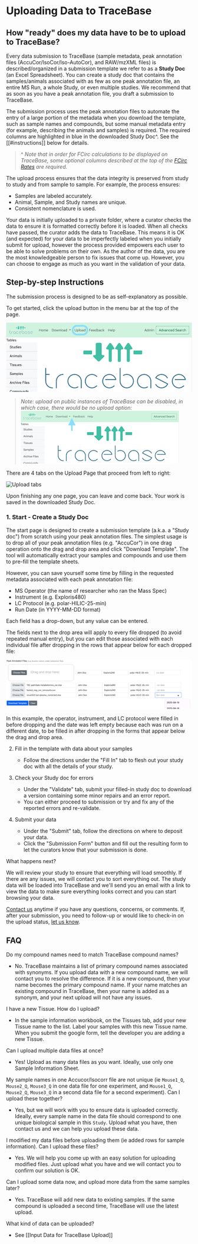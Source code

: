 # Uploading Data to TraceBase

## How "ready" does my data have to be to upload to TraceBase?

Every data submission to TraceBase (sample metadata, peak annotation files (AccuCor/IsoCor/Iso-AutoCor), and RAW/mzXML
files) is described/organized in a submission template we refer to as a **Study Doc** (an Excel Spreadsheet).  You can
create a study doc that contains the samples/animals associated with as few as one peak annotation file, an entire MS
Run, a whole Study, or even multiple studies.  We recommend that as soon as you have a peak annotation file, you draft a
submission to TraceBase.

The submission process uses the peak annotation files to automate the entry of a large portion of the metadata when you
download the template, such as sample names and compounds, but some manual metadata entry (for example, describing the
animals and samples) is required.  The required columns are highlighted in blue in the downloaded Study Doc^.  See the
[[#instructions]] below for details.

> ^ _Note that in order for FCirc calculations to be displayed on TraceBase, some optional columns described at the top_
> _of the [FCirc Rates](../Values/FCirc%20Rates.md) are required._

The upload process ensures that the data integrity is preserved from study to study and from sample to sample.  For
example, the process ensures:

* Samples are labeled accurately.
* Animal, Sample, and Study names are unique.
* Consistent nomenclature is used.

Your data is initially uploaded to a private folder, where a curator checks the data to ensure it is formatted correctly
before it is loaded.  When all checks have passed, the curator adds the data to TraceBase.  This means it is OK (and
expected) for your data to be imperfectly labeled when you initially submit for upload, however the process provided
empowers each user to be able to solve problems on their own.  As the author of the data, you are the most knowledgeable
person to fix issues that come up.  However, you can choose to engage as much as you want in the validation of your
data.

## <a name="instructions"></a>Step-by-step Instructions

The submission process is designed to be as self-explanatory as possible.

To get started, click the upload button in the menu bar at the top of the page.

![Upload in the menu bar](../Attachments/uploadenabled.png)

> _Note: upload on public instances of TraceBase can be disabled, in which case, there would be no upload option:_
> ![No upload in the menu bar](../Attachments/uploaddisabled.png)

There are 4 tabs on the Upload Page that proceed from left to right:

![Upload tabs](../Attachments/upload_tabs_.png)

Upon finishing any one page, you can leave and come back.  Your work is saved in the downloaded Study Doc.

### 1. Start - Create a Study Doc

The start page is designed to create a submission template (a.k.a. a "Study doc") from scratch using your peak
annotation files.  The simplest usage is to drop all of your peak annotation files (e.g. "AccuCor") in one drag
operation onto the drag and drop area and click "Download Template".  The tool will automatically extract your samples
and compounds and use them to pre-fill the template sheets.

However, you can save yourself some time by filling in the requested metadata associated with each peak annotation file:

* MS Operator (the name of researcher who ran the Mass Spec)
* Instrument (e.g. Exploris480)
* LC Protocol (e.g. polar-HILIC-25-min)
* Run Date (in YYYY-MM-DD format)

Each field has a drop-down, but any value can be entered.

The fields next to the drop area will apply to every file dropped (to avoid repeated manual entry), but you can edit
those associated with each individual file after dropping in the rows that appear below for each dropped file:

![peak annot drop example](../Attachments/drag_annots_forms.png)

In this example, the operator, instrument, and LC protocol were filled in before dropping and the date was left empty
because each was run on a different date, to be filled in after dropping in the forms that appear below the drag and
drop area.

2. Fill in the template with data about your samples
    * Follow the directions under the "Fill In" tab to flesh out your study doc
      with all the details of your study.

3. Check your Study doc for errors
    * Under the "Validate" tab, submit your filled-in study doc to download a
      version containing some minor repairs and an error report.
    * You can either proceed to submission or try and fix any of the reported
      errors and re-validate.

4. Submit your data
    * Under the "Submit" tab, follow the directions on where to deposit your
      data.
    * Click the "Submission Form" button and fill out the resulting form to let
      the curators know that your submission is done.

What happens next?

We will review your study to ensure that everything will load smoothly. If
there are any issues, we will contact you to sort everything out. The study
data will be loaded into TraceBase and we'll send you an email with a link to
view the data to make sure everything looks correct and you can start browsing
your data.

[Contact us](https://forms.gle/LNk4kk6RJKZWM6za9) anytime if you have any
questions, concerns, or comments. If, after your submission, you need to
follow-up or would like to check-in on the upload status, [let us
know](https://forms.gle/LNk4kk6RJKZWM6za9).

## FAQ

Do my compound names need to match TraceBase compound names?

* No.  TraceBase maintains a list of primary compound names associated with
  synonyms.  If you upload data with a new compound name, we will contact you
  to resolve the difference.  If it is a new compound, then your name becomes
  the primary compound name.  If your name matches an existing compound in
  TraceBase, then your name is added as a synonym, and your next upload will
  not have any issues.

I have a new Tissue.  How do I upload?

* In the sample information workbook, on the Tissues tab, add your new Tissue
  name to the list.  Label your samples with this new Tissue name.  When you
  submit the google form, tell the developer you are adding a new Tissue.

Can I upload multiple data files at once?

* Yes!  Upload as many data files as you want.  Ideally, use only one Sample
  Information Sheet.

My sample names in one Accucor/Isocorr file are not unique (ie `Mouse1_Q`,
`Mouse2_Q`, `Mouse3_Q` in one data file for one experiment, and `Mouse1_Q`,
`Mouse2_Q`, `Mouse3_Q` in a second data file for a second experiment).  Can I
upload these together?

* Yes, but we will work with you to ensure data is uploaded correctly.
  Ideally, every sample name in the data file should correspond to one unique
  biological sample in this `Study`.  Upload what you have, then contact us and
  we can help you upload these data.

I modified my data files before uploading them (ie added rows for sample
information).  Can I upload these files?

* Yes.  We will help you come up with an easy solution for uploading modified
  files.  Just upload what you have and we will contact you to confirm our
  solution is OK.

Can I upload some data now, and upload more data from the same samples later?

* Yes.  TraceBase will add new data to existing samples.  If the same compound
  is uploaded a second time, TraceBase will use the latest upload.

What kind of data can be uploaded?

* See [[Input Data for TraceBase Upload]]
